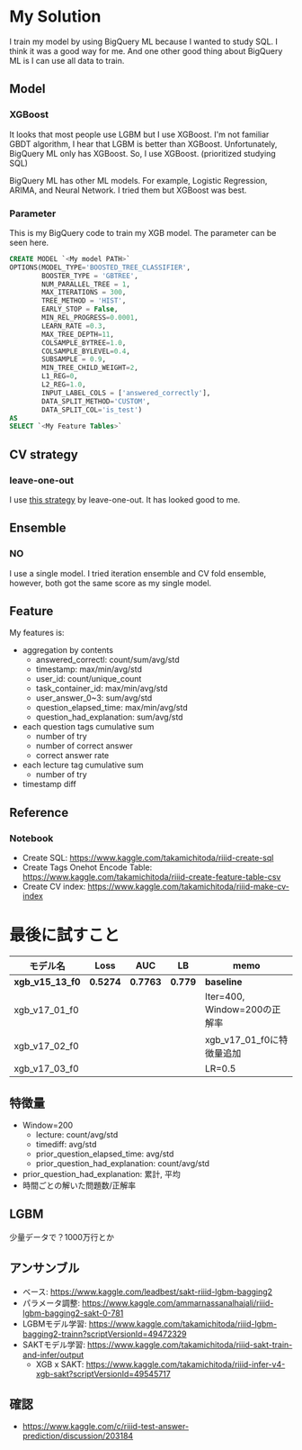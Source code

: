 # My Solution


I train my model by using BigQuery ML because I wanted to study SQL.
I think it was a good way for me.
And one other good thing about BigQuery ML is I can use all data to train.

## Model
### XGBoost
It looks that most people use LGBM but I use XGBoost.
I'm not familiar GBDT algorithm, I hear that LGBM is better than XGBoost.
Unfortunately, BigQuery ML only has XGBoost. So, I use XGBoost. (prioritized studying SQL)

BigQuery ML has other ML models. For example, Logistic Regression, ARIMA, and Neural Network.
I tried them but XGBoost was best.

### Parameter

This is my BigQuery code to train my XGB model.
The parameter can be seen here.

```sql
CREATE MODEL `<My model PATH>`
OPTIONS(MODEL_TYPE='BOOSTED_TREE_CLASSIFIER',
        BOOSTER_TYPE = 'GBTREE',
        NUM_PARALLEL_TREE = 1,
        MAX_ITERATIONS = 300,
        TREE_METHOD = 'HIST',
        EARLY_STOP = False,
        MIN_REL_PROGRESS=0.0001,
        LEARN_RATE =0.3,
        MAX_TREE_DEPTH=11,
        COLSAMPLE_BYTREE=1.0,
        COLSAMPLE_BYLEVEL=0.4,
        SUBSAMPLE = 0.9,
        MIN_TREE_CHILD_WEIGHT=2,
        L1_REG=0,
        L2_REG=1.0,
        INPUT_LABEL_COLS = ['answered_correctly'],
        DATA_SPLIT_METHOD='CUSTOM',
        DATA_SPLIT_COL='is_test')    
AS 
SELECT `<My Feature Tables>`
```

## CV strategy
### leave-one-out
I use [this strategy](https://www.kaggle.com/its7171/cv-strategy) by leave-one-out. It has looked good to me.

## Ensemble
### NO
I use a single model.
I tried iteration ensemble and CV fold ensemble, however, both got the same score as my single model.

## Feature
My features is:
  - aggregation by contents
    - answered_correctl: count/sum/avg/std
    - timestamp: max/min/avg/std
    - user_id: count/unique_count
    - task_container_id: max/min/avg/std
    - user_answer_0~3: sum/avg/std
    - question_elapsed_time: max/min/avg/std
    - question_had_explanation: sum/avg/std
  - each question tags cumulative sum
    - number of try
    - number of correct answer
    - correct answer rate
  - each lecture tag cumulative sum
    - number of try
  - timestamp diff
  
## Reference
### Notebook
- Create SQL: https://www.kaggle.com/takamichitoda/riiid-create-sql
- Create Tags Onehot Encode Table: https://www.kaggle.com/takamichitoda/riiid-create-feature-table-csv
- Create CV index: https://www.kaggle.com/takamichitoda/riiid-make-cv-index

# 最後に試すこと

|モデル名|Loss|AUC|LB|memo|
|--|--|--|--|--|
|__xgb_v15_13_f0__|__0.5274__|__0.7763__|__0.779__|__baseline__|
|xgb_v17_01_f0||||Iter=400, Window=200の正解率|
|xgb_v17_02_f0||||xgb_v17_01_f0に特徴量追加|
|xgb_v17_03_f0||||LR=0.5|

## 特徴量
- Window=200
  - lecture: count/avg/std
  - timediff: avg/std
  - prior_question_elapsed_time: avg/std
  - prior_question_had_explanation: count/avg/std
- prior_question_had_explanation: 累計, 平均 
- 時間ごとの解いた問題数/正解率

## LGBM
少量データで？1000万行とか
## アンサンブル
- ベース: https://www.kaggle.com/leadbest/sakt-riiid-lgbm-bagging2
- パラメータ調整: https://www.kaggle.com/ammarnassanalhajali/riiid-lgbm-bagging2-sakt-0-781
- LGBMモデル学習: https://www.kaggle.com/takamichitoda/riiid-lgbm-bagging2-trainn?scriptVersionId=49472329
- SAKTモデル学習: https://www.kaggle.com/takamichitoda/riiid-sakt-train-and-infer/output
  - XGB x SAKT: https://www.kaggle.com/takamichitoda/riiid-infer-v4-xgb-sakt?scriptVersionId=49545717


## 確認
- https://www.kaggle.com/c/riiid-test-answer-prediction/discussion/203184
